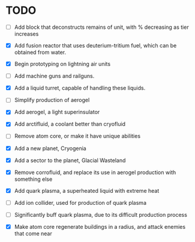 # TODO

- [ ] Add block that deconstructs remains of unit, with % decreasing as tier increases

- [X] Add fusion reactor that uses deuterium-tritium fuel, which can be obtained from water.

- [X] Begin prototyping on lightning air units

- [ ] Add machine guns and railguns.

- [X] Add a liquid turret, capable of handling these liquids.

- [ ] Simplify production of aerogel

- [X] Add aerogel, a light superinsulator

- [X] Add arctifluid, a coolant better than cryofluid

- [ ] Remove atom core, or make it have unique abilities

- [X] Add a new planet, Cryogenia

- [X] Add a sector to the planet, Glacial Wasteland

- [X] Remove corrofluid, and replace its use in aerogel production with something else

- [X] Add quark plasma, a superheated liquid with extreme heat

- [ ] Add ion collider, used for production of quark plasma

- [ ] Significantly buff quark plasma, due to its difficult production process

- [X] Make atom core regenerate buildings in a radius, and attack enemies that come near